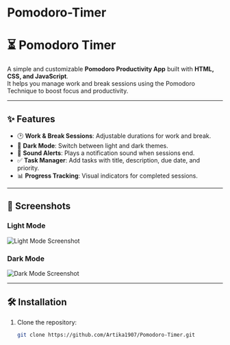 ﻿# Pomodoro-Timer

# ⏳ Pomodoro Timer

A simple and customizable **Pomodoro Productivity App** built with **HTML, CSS, and JavaScript**.  
It helps you manage work and break sessions using the Pomodoro Technique to boost focus and productivity.  

---

## ✨ Features

- 🕑 **Work & Break Sessions**: Adjustable durations for work and break.
- 🌙 **Dark Mode**: Switch between light and dark themes.
- 🔔 **Sound Alerts**: Plays a notification sound when sessions end.
- ✅ **Task Manager**: Add tasks with title, description, due date, and priority.
- 📊 **Progress Tracking**: Visual indicators for completed sessions.

---

## 📸 Screenshots

### Light Mode
![Light Mode Screenshot](screenshot-light.png)

### Dark Mode
![Dark Mode Screenshot](screenshot-dark.png)

---

## 🛠️ Installation

1. Clone the repository:
   ```bash
   git clone https://github.com/Artika1907/Pomodoro-Timer.git
